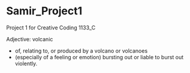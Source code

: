 # Samir_Project1
Project 1 for Creative Coding 1133_C

Adjective: volcanic
  - of, relating to, or produced by a volcano or volcanoes
  - (especially of a feeling or emotion) bursting out or liable to burst out violently.
